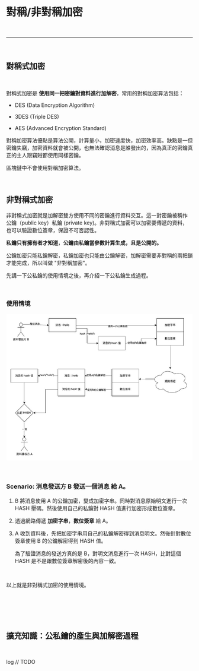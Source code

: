 # 對稱/非對稱加密

<br>

---

<br>

## 對稱式加密

<br>

對稱式加密是 __使用同一把密鑰對資料進行加解密__，常用的對稱加密算法包括：

* DES (Data Encryption Algorithm)

* 3DES (Triple DES)

* AES (Advanced Encryption Standard)

對稱加密算法優點是算法公開，計算量小，加密速度快，加密效率高。缺點是一但密鑰失竊，加密資料就會被公開，也無法確認消息是誰發出的，因為真正的密鑰真正的主人跟竊賊都使用同樣密鑰。

區塊鏈中不會使用對稱加密算法。

<br>

## 非對稱式加密

非對稱式加密就是加解密雙方使用不同的密鑰進行資料交互。這一對密鑰被稱作 公鑰（public key）私鑰 (private key)。非對稱式加密可以加密要傳遞的資料，也可以驗證數位簽章，保證不可否認性。

__私鑰只有擁有者才知道__，__公鑰由私鑰當參數計算生成，且是公開的。__

公鑰加密只能私鑰解密，私鑰加密也只能由公鑰解密，加解密需要非對稱的兩把鎖才能完成，所以叫做 "非對稱加密"。

先講一下公私鑰的使用情境之後，再介紹一下公私鑰生成過程。

<br>

### 使用情境

![i2141](imgs/12341.jpg)


<br>


### Scenario: 消息發送方 B 發送一個消息 給 A。

1. B 將消息使用 A 的公鑰加密，變成加密字串。同時對消息原始明文進行一次 HASH 壓碼。然後使用自己的私鑰對 HASH 值進行加密形成數位簽章。

2. 透過網路傳遞 __加密字串__，__數位簽章__ 給 A。

3. A 收到資料後，先把加密字串用自己的私鑰解密得到消息明文。然後針對數位簽章使用 B 的公鑰解密得到 HASH 值。

    為了驗證消息的發送方真的是 B，對明文消息進行一次 HASH，比對這個 HASH 是不是跟數位簽章解密後的內容一致。

<br>

以上就是非對稱式加密的使用情境。

<br>
<br>
<br>
<br>

## 擴充知識：公私鑰的產生與加解密過程

<br>

log // TODO



